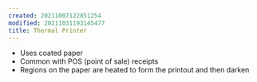 ```yaml
---
created: 20211007122851254
modified: 20211031193145477
title: Thermal Printer
---
```


- Uses coated paper
- Common with POS (point of sale) receipts
- Regions on the paper are heated to form the printout and then darken
